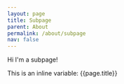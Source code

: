 ```yaml
---
layout: page
title: Subpage
parent: About
permalink: /about/subpage
nav: false
---
```


Hi I'm a subpage!

This is an inline variable: {{page.title}}
